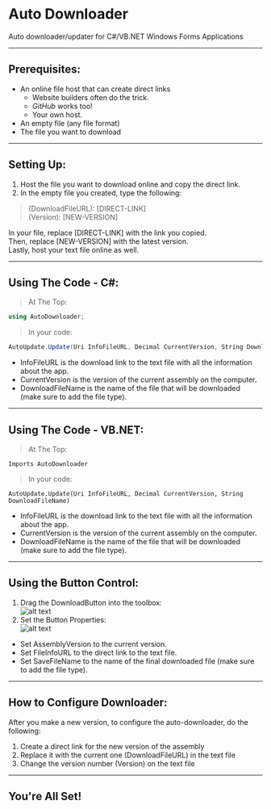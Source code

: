 # Auto Downloader
Auto downloader/updater for C#/VB.NET Windows Forms Applications
___
## Prerequisites:
* An online file host that can create direct links
  * Website builders often do the trick.
  * *GitHub* works too!
  * Your own host.
* An empty file (any file format)
* The file you want to download
___
## Setting Up:
1. Host the file you want to download online and copy the direct link.
2. In the empty file you created, type the following:
> (DownloadFileURL): [DIRECT-LINK] <br/>
> (Version): [NEW-VERSION]

In your file, replace [DIRECT-LINK] with the link you copied. <br/>
Then, replace [NEW-VERSION] with the latest version. <br/>
Lastly, host your text file online as well. <br/>
___
## Using The Code - C#:
> At The Top:
```csharp
using AutoDownloader;
```
> In your code:
```csharp
AutoUpdate.Update(Uri InfoFileURL, Decimal CurrentVersion, String DownloadFileName);
```
* InfoFileURL is the download link to the text file with all the information about the app.
* CurrentVersion is the version of the current assembly on the computer.
* DownloadFileName is the name of the file that will be downloaded (make sure to add the file type).
___
## Using The Code - VB.NET:
> At The Top:
```vb.net
Imports AutoDownloader
```
> In your code:
```vb.net
AutoUpdate.Update(Uri InfoFileURL, Decimal CurrentVersion, String DownloadFileName)
```
* InfoFileURL is the download link to the text file with all the information about the app.
* CurrentVersion is the version of the current assembly on the computer.
* DownloadFileName is the name of the file that will be downloaded (make sure to add the file type).
___
## Using the Button Control:
1. Drag the DownloadButton into the toolbox: <br/>
![alt text](https://cdn.discordapp.com/attachments/277558215506526209/406641916260909068/unknown.png "Drag Button Onto Form")
2. Set the Button Properties: <br/>
![alt text](https://cdn.discordapp.com/attachments/277558215506526209/406642495015878687/unknown.png "Set Properties")
* Set AssemblyVersion to the current version.
* Set FileInfoURL to the direct link to the text file.
* Set SaveFileName to the name of the final downloaded file (make sure to add the file type).
___
## How to Configure Downloader:
After you make a new version, to configure the auto-downloader, do the following:
1. Create a direct link for the new version of the assembly
2. Replace it with the current one (DownloadFileURL) in the text file
3. Change the version number (Version) on the text file
___
## You're All Set!
